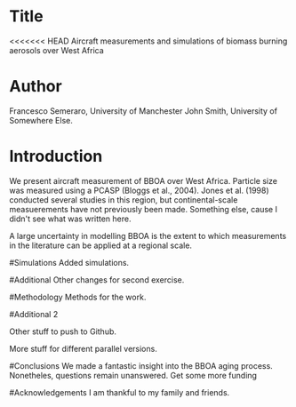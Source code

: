 # Title
<<<<<<< HEAD
Aircraft measurements and simulations of biomass burning aerosols over West Africa

# Author 
Francesco Semeraro, University of Manchester
John Smith, University of Somewhere Else.

# Introduction
We present aircraft measurement of BBOA over West Africa.
Particle size was measured using a PCASP (Bloggs et al., 2004).
Jones et al. (1998) conducted several studies in this region, but continental-scale measuerements have not previously been made.
Something else, cause I didn't see what was written here.

A large uncertainty in modelling  BBOA is the extent to which measurements in the literature can be applied at a regional scale.

#Simulations
Added simulations.

#Additional
Other changes for second exercise.

#Methodology
Methods for the work.

#Additional 2

Other stuff to push to Github.

More stuff for different parallel versions.

#Conclusions
We made a fantastic insight into the BBOA aging process. Nonetheles, questions remain unanswered. Get some more funding

#Acknowledgements
I am thankful to my family and friends.